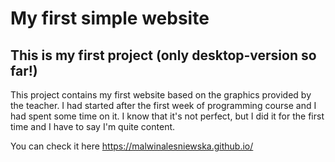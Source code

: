 # My first simple website
## This is my first project (only desktop-version so far!)
This project contains my first website based on the graphics provided by the teacher. I had started after the first week of programming course and I had spent some time on it. I know that it's not perfect, but I did it for the first time and I have to say I'm quite content.

You can check it here https://malwinalesniewska.github.io/
